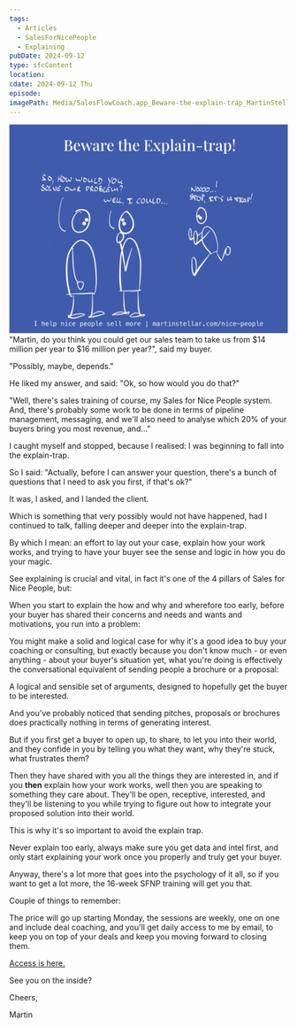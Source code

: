 ```yaml
---
tags:
  - Articles
  - SalesForNicePeople
  - Explaining
pubDate: 2024-09-12
type: sfcContent
location: 
cdate: 2024-09-12 Thu
episode: 
imagePath: Media/SalesFlowCoach.app_Beware-the-explain-trap_MartinStellar.jpeg
---
```

![](Media/SalesFlowCoach.app_Beware-the-explain-trap_MartinStellar.jpeg)
"Martin, do you think you could get our sales team to take us from $14 million per year to $16 million per year?", said my buyer.

"Possibly, maybe, depends."

He liked my answer, and said: "Ok, so how would you do that?"

"Well, there's sales training of course, my Sales for Nice People system. And, there's probably some work to be done in terms of pipeline management, messaging, and we'll also need to analyse which 20% of your buyers bring you most revenue, and..."

I caught myself and stopped, because I realised: I was beginning to fall into the explain-trap.

So I said: "Actually, before I can answer your question, there's a bunch of questions that I need to ask you first, if that's ok?"

It was, I asked, and I landed the client.

Which is something that very possibly would not have happened, had I continued to talk, falling deeper and deeper into the explain-trap.

By which I mean: an effort to lay out your case, explain how your work works, and trying to have your buyer see the sense and logic in how you do your magic.

See explaining is crucial and vital, in fact it's one of the 4 pillars of Sales for Nice People, but:

When you start to explain the how and why and wherefore too early, before your buyer has shared their concerns and needs and wants and motivations, you run into a problem:

You might make a solid and logical case for why it's a good idea to buy your coaching or consulting, but exactly because you don't know much - or even anything - about your buyer's situation yet, what you're doing is effectively the conversational equivalent of sending people a brochure or a proposal:

A logical and sensible set of arguments, designed to hopefully get the buyer to be interested.

And you've probably noticed that sending pitches, proposals or brochures does practically nothing in terms of generating interest.

But if you first get a buyer to open up, to share, to let you into their world, and they confide in you by telling you what they want, why they're stuck, what frustrates them?

Then they have shared with you all the things they are interested in, and if you **then** explain how your work works, well then you are speaking to something they care about. They'll be open, receptive, interested, and they'll be listening to you while trying to figure out how to integrate your proposed solution into their world.

This is why it's so important to avoid the explain trap.

Never explain too early, always make sure you get data and intel first, and only start explaining your work once you properly and truly get your buyer.

Anyway, there's a lot more that goes into the psychology of it all, so if you want to get a lot more, the 16-week SFNP training will get you that.

Couple of things to remember:

The price will go up starting Monday, the sessions are weekly, one on one and include deal coaching, and you'll get daily access to me by email, to keep you on top of your deals and keep you moving forward to closing them.

[Access is here.](https://martinstellar.com/sales-for-nice-people-info/)

See you on the inside?

Cheers,

Martin
